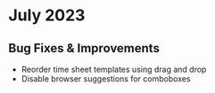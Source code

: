 # July 2023

## Bug Fixes & Improvements

- Reorder time sheet templates using drag and drop
- Disable browser suggestions for comboboxes
